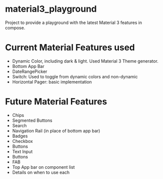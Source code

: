 # material3_playground
Project to provide a playground with the latest Material 3 features in compose.

# Current Material Features used
* Dynamic Color, including dark & light. Used Material 3 Theme generator.
* Bottom App Bar
* DateRangePicker
* Switch: Used to toggle from dynamic colors and non-dynamic
* Horizontal Pager: basic implementation

# Future Material Features
* Chips
* Segmented Buttons
* Search
* Navigation Rail (in place of bottom app bar)
* Badges
* Checkbox
* Buttons
* Text Input
* Buttons 
* FAB
* Top App bar on component list
* Details on when to use each
